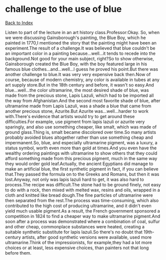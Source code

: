 # challenge to the use of blue
[Back to Index](https://github.com/windows10010/tpoExtractor/blob/master/README.md)

Listen to part of the lecture in an art history class.Professor:Okay. So, when we were discussing Gainsborough's painting, the Blue Boy, which he painted in 1770,I mentioned the story that the painting might have been an experiment.The result of a challenge.It was believed that blue couldn't be an important color in a painting because...well...it tends to recede into the background.Not good for your main subject, right?So to show otherwise, Gainsborough created the Blue Boy, with the boy featured large in his famous blue clothes...and...well...l guess he proved his point.But there was another challenge to blue.It was very very expensive back then.Now of course, because of modern chemistry, any color is available in tubes at any art supply store.But in the 18th century and before, it wasn't so easy.And blue...well...the color ultramarine, the most desired shade of blue, was made from the precious stone, Lapis Lazuli, which had to be imported all the way from Afghanistan.And the second most favorite shade of blue, after ultramarine made from Lapis Lazuli, was a shade a blue that came from another precious stone, Azurite.But Azurite was...well...harder to work with.There's evidence that artists would try to get around these difficulties.For example, use pigment from lapis lazuli or azurite very sparingly, and also use something cheaper, like smalt, which was made of ground glass.Thing is, smalt became discolored over time.So many artists probably avoided blues altogether rather than use something cheap and impermanent.So, blue, and especially ultramarine pigment, was a luxury, a status symbol, worth even more than gold at times.And you even have the wealthy ordering paintings with ultramarine to show others that they could afford something made from this precious pigment, much in the same way they would order gold leaf.Actually, the ancient Egyptians did manage to make an artificial blue, the first synthetic pigment in fact, if you can believe that.They passed the formula on to the Greeks and Romans, but then it was lost.Anyway, not only was lapis lazuli hard to get, it was also hard to process.The recipe was difficult.The stone had to be ground finely, not easy to do with a rock, then mixed with melted wax, resins and oils, wrapped in a cloth and knitted like bread dough.The fine particles of ultramarine were then separated from the rest.The process was time-consuming, which also contributed to the high cost of producing ultramarine, and it didn't even yield much usable pigment.As a result, the French government sponsored a competition in 1824 to find a cheaper way to make ultramarine pigment.And soon after a process was demonstrated where a combination of coal, sulfur and other cheap, commonplace substances were heated, creating a suitable synthetic substitute for lapis lazuli.So there's no doubt that 19th-century artists, after good synthetic versions were available, used more ultramarine.Think of the impressionists, for example,they had a lot more choices or at least, less expensive choices, than painters not that long before them.
